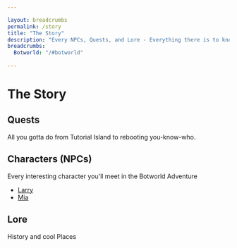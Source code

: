 ```yaml
---

layout: breadcrumbs
permalink: /story
title: "The Story"
description: "Every NPCs, Quests, and Lore - Everything there is to know about it on the Botworld Community Wiki! \n- Pirate Captain's Location \n- Story Line \n- Sightseeing spots \n- Be aware of the Spoilers!"
breadcrumbs:
  Botworld: "/#botworld"
  
---
```


# The Story


<div markdown="1" class=" ghcms ghcms-main">



## Quests

All you gotta do from Tutorial Island to rebooting you-know-who.

## Characters (NPCs)

Every interesting character you'll meet in the Botworld Adventure
 
- [Larry](/larry)
- [Mia](/mia)

## Lore 

History and cool Places

</div>
